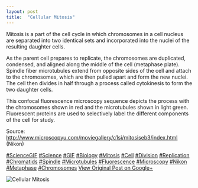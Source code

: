 ```yaml
---
layout: post
title:  "Cellular Mitosis"
---
```


Mitosis is a part of the cell cycle in which chromosomes in a cell nucleus are separated into two identical sets and incorporated into the nuclei of the resulting daughter cells.  
  
As the parent cell prepares to replicate, the chromosomes are duplicated, condensed, and aligned along the middle of the cell (metaphase plate). Spindle fiber microtubules extend from opposite sides of the cell and attach to the chromosomes, which are then pulled apart and form the new nuclei. The cell then divides in half through a process called cytokinesis to form the two daughter cells.  
  
This confocal fluorescence microscopy sequence depicts the process with the chromosomes shown in red and the microtubules shown in light green. Fluorescent proteins are used to selectively label the different components of the cell for study.  
  
Source: <http://www.microscopyu.com/moviegallery/c1si/mitosiseb3/index.html> (Nikon)  
  
[#ScienceGIF](https://plus.google.com/s/%23ScienceGIF/posts) [#Science](https://plus.google.com/s/%23Science/posts) [#GIF](https://plus.google.com/s/%23GIF/posts) [#Biology](https://plus.google.com/s/%23Biology/posts) [#Mitosis](https://plus.google.com/s/%23Mitosis/posts) [#Cell](https://plus.google.com/s/%23Cell/posts) [#Division](https://plus.google.com/s/%23Division/posts) [#Replication](https://plus.google.com/s/%23Replication/posts) [#Chromatids](https://plus.google.com/s/%23Chromatids/posts) [#Spindle](https://plus.google.com/s/%23Spindle/posts) [#Microtubules](https://plus.google.com/s/%23Microtubules/posts) [#Fluorescence](https://plus.google.com/s/%23Fluorescence/posts) [#Microscopy](https://plus.google.com/s/%23Microscopy/posts) [#Nikon](https://plus.google.com/s/%23Nikon/posts) [#Metaphase](https://plus.google.com/s/%23Metaphase/posts) [#Chromosomes](https://plus.google.com/s/%23Chromosomes/posts)﻿
[View Original Post on Google+](https://plus.google.com/+ColinSullender/posts/1wdG7fjBm1h)

![Cellular Mitosis](https://i.imgur.com/BMKk1vi.gif)
